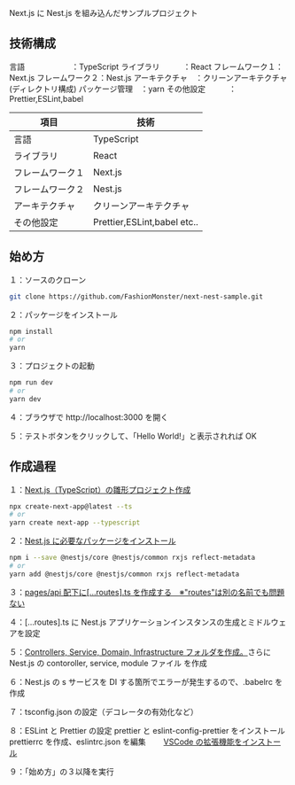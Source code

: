 Next.js に Nest.js を組み込んだサンプルプロジェクト

## 技術構成

言語　　　　　　：TypeScript
ライブラリ　　　：React
フレームワーク１：Next.js
フレームワーク２：Nest.js
アーキテクチャ　：クリーンアーキテクチャ(ディレクトリ構成)
パッケージ管理　：yarn
その他設定　　　：Prettier,ESLint,babel


| 項目              | 技術                              |
| ----------------- | --------------------------------- |
| 言語              | TypeScript                        |
| ライブラリ        | React                             |
| フレームワーク１  | Next.js                           |
| フレームワーク２  | Nest.js                           |
| アーキテクチャ    | クリーンアーキテクチャ            |
| その他設定        | Prettier,ESLint,babel etc..       |


## 始め方

１：ソースのクローン

```bash
git clone https://github.com/FashionMonster/next-nest-sample.git
```

２：パッケージをインストール

```bash
npm install
# or
yarn
```

３：プロジェクトの起動

```bash
npm run dev
# or
yarn dev
```

４：ブラウザで http://localhost:3000 を開く

５：テストボタンをクリックして、「Hello World!」と表示されれば OK

## 作成過程

１：[Next.js（TypeScript）の雛形プロジェクト作成](https://nextjs.org/docs/basic-features/typescript)

```bash
npx create-next-app@latest --ts
# or
yarn create next-app --typescript
```

２：[Nest.js に必要なパッケージをインストール](https://docs.nestjs.com/)

```bash
npm i --save @nestjs/core @nestjs/common rxjs reflect-metadata
# or
yarn add @nestjs/core @nestjs/common rxjs reflect-metadata
```

３：[pages/api 配下に\[...routes\].ts を作成する　※"routes"は別の名前でも問題ない](https://nextjs.org/docs/api-routes/dynamic-api-routes#catch-all-api-routes)

４：\[...routes\].ts に Nest.js アプリケーションインスタンスの生成とミドルウェアを設定

５：[Controllers, Service, Domain, Infrastructure フォルダを作成。](https://kkoudev.netlify.app/2020/05/nextjs-architecture-design/)さらに Nest.js の contoroller, service, module ファイル を作成

６：Nest.js の s サービスを DI する箇所でエラーが発生するので、.babelrc を作成

７：tsconfig.json の設定（デコレータの有効化など）

８：ESLint と Prettier の設定
prettier と eslint-config-prettier をインストール
prettierrc を作成、eslintrc.json を編集
　　[VSCode の拡張機能をインストール](https://qiita.com/genbu-jp/items/a48bcb9df209b71c2de3)

９：「始め方」の３以降を実行
